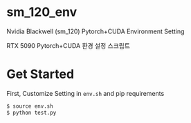 # sm_120_env
Nvidia Blackwell (sm_120) Pytorch+CUDA Environment Setting

RTX 5090 Pytorch+CUDA 환경 설정 스크립트

# Get Started
First, Customize Setting in `env.sh` and pip requirements

```bash
$ source env.sh
$ python test.py
```


